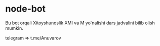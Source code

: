 # node-bot

Bu bot orqali Xitoyshunoslik XMI va M yo'nalishi dars jadvalini bilib olish mumkin.

telegram => t.me/Anuvarov

